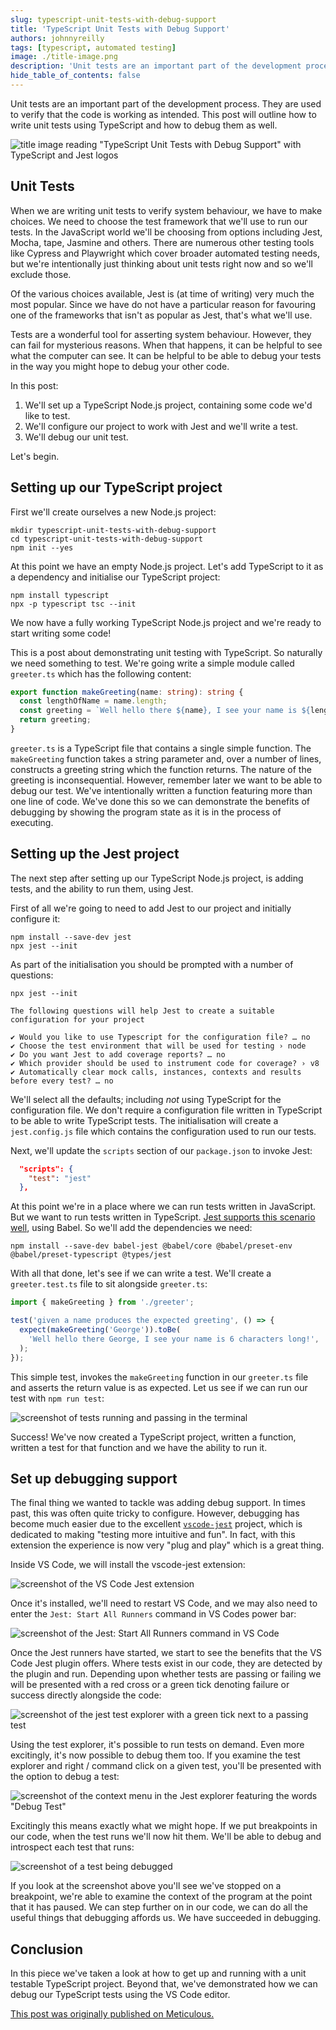 ```yaml
---
slug: typescript-unit-tests-with-debug-support
title: 'TypeScript Unit Tests with Debug Support'
authors: johnnyreilly
tags: [typescript, automated testing]
image: ./title-image.png
description: 'Unit tests are an important part of the development process. This post will outline how to write unit tests using TypeScript and how to debug them as well.'
hide_table_of_contents: false
---
```


<head>
    <link rel="canonical" href="https://meticulous.ai/blog/typescript-unit-tests-with-debugging/" />
</head>

<!--truncate-->

Unit tests are an important part of the development process. They are used to verify that the code is working as intended. This post will outline how to write unit tests using TypeScript and how to debug them as well.

![title image reading "TypeScript Unit Tests with Debug Support" with TypeScript and Jest logos](title-image.png)

## Unit Tests

When we are writing unit tests to verify system behaviour, we have to make choices. We need to choose the test framework that we'll use to run our tests. In the JavaScript world we'll be choosing from options including Jest, Mocha, tape, Jasmine and others. There are numerous other testing tools like Cypress and Playwright which cover broader automated testing needs, but we're intentionally just thinking about unit tests right now and so we'll exclude those.

Of the various choices available, Jest is (at time of writing) very much the most popular. Since we have do not have a particular reason for favouring one of the frameworks that isn't as popular as Jest, that's what we'll use.

Tests are a wonderful tool for asserting system behaviour. However, they can fail for mysterious reasons. When that happens, it can be helpful to see what the computer can see. It can be helpful to be able to debug your tests in the way you might hope to debug your other code.

In this post:

1. We'll set up a TypeScript Node.js project, containing some code we'd like to test.
2. We'll configure our project to work with Jest and we'll write a test.
3. We'll debug our unit test.

Let's begin.

## Setting up our TypeScript project

First we'll create ourselves a new Node.js project:

```shell
mkdir typescript-unit-tests-with-debug-support
cd typescript-unit-tests-with-debug-support
npm init --yes
```

At this point we have an empty Node.js project. Let's add TypeScript to it as a dependency and initialise our TypeScript project:

```shell
npm install typescript
npx -p typescript tsc --init
```

We now have a fully working TypeScript Node.js project and we're ready to start writing some code!

This is a post about demonstrating unit testing with TypeScript. So naturally we need something to test. We're going write a simple module called `greeter.ts` which has the following content:

```ts
export function makeGreeting(name: string): string {
  const lengthOfName = name.length;
  const greeting = `Well hello there ${name}, I see your name is ${lengthOfName} characters long!`;
  return greeting;
}
```

`greeter.ts` is a TypeScript file that contains a single simple function. The `makeGreeting` function takes a string parameter and, over a number of lines, constructs a greeting string which the function returns. The nature of the greeting is inconsequential. However, remember later we want to be able to debug our test. We've intentionally written a function featuring more than one line of code. We've done this so we can demonstrate the benefits of debugging by showing the program state as it is in the process of executing.

## Setting up the Jest project

The next step after setting up our TypeScript Node.js project, is adding tests, and the ability to run them, using Jest.

First of all we're going to need to add Jest to our project and initially configure it:

```shell
npm install --save-dev jest
npx jest --init
```

As part of the initialisation you should be prompted with a number of questions:

```
npx jest --init

The following questions will help Jest to create a suitable configuration for your project

✔ Would you like to use Typescript for the configuration file? … no
✔ Choose the test environment that will be used for testing › node
✔ Do you want Jest to add coverage reports? … no
✔ Which provider should be used to instrument code for coverage? › v8
✔ Automatically clear mock calls, instances, contexts and results before every test? … no
```

We'll select all the defaults; including _not_ using TypeScript for the configuration file. We don't require a configuration file written in TypeScript to be able to write TypeScript tests. The initialisation will create a `jest.config.js` file which contains the configuration used to run our tests.

Next, we'll update the `scripts` section of our `package.json` to invoke Jest:

```json
  "scripts": {
    "test": "jest"
  },
```

At this point we're in a place where we can run tests written in JavaScript. But we want to run tests written in TypeScript. [Jest supports this scenario well](https://jestjs.io/docs/getting-started#using-typescript), using Babel. So we'll add the dependencies we need:

```shell
npm install --save-dev babel-jest @babel/core @babel/preset-env @babel/preset-typescript @types/jest
```

With all that done, let's see if we can write a test. We'll create a `greeter.test.ts` file to sit alongside `greeter.ts`:

```ts
import { makeGreeting } from './greeter';

test('given a name produces the expected greeting', () => {
  expect(makeGreeting('George')).toBe(
    'Well hello there George, I see your name is 6 characters long!',
  );
});
```

This simple test, invokes the `makeGreeting` function in our `greeter.ts` file and asserts the return value is as expected. Let us see if we can run our test with `npm run test`:

![screenshot of tests running and passing in the terminal](./screenshot-of-tests-passing.png)

Success! We've now created a TypeScript project, written a function, written a test for that function and we have the ability to run it.

## Set up debugging support

The final thing we wanted to tackle was adding debug support. In times past, this was often quite tricky to configure. However, debugging has become much easier due to the excellent [`vscode-jest`](https://github.com/jest-community/vscode-jest) project, which is dedicated to making "testing more intuitive and fun". In fact, with this extension the experience is now very "plug and play" which is a great thing.

Inside VS Code, we will install the vscode-jest extension:

![screenshot of the VS Code Jest extension](./screenshot-of-vscode-jest.png)

Once it's installed, we'll need to restart VS Code, and we may also need to enter the `Jest: Start All Runners` command in VS Codes power bar:

![screenshot of the Jest: Start All Runners command in VS Code](./screenshot-jest-start-all-runners.png)

Once the Jest runners have started, we start to see the benefits that the VS Code Jest plugin offers. Where tests exist in our code, they are detected by the plugin and run. Depending upon whether tests are passing or failing we will be presented with a red cross or a green tick denoting failure or success directly alongside the code:

![screenshot of the jest test explorer with a green tick next to a passing test](./screenshot-jest-test-explorer.png)

Using the test explorer, it's possible to run tests on demand. Even more excitingly, it's now possible to debug them too. If you examine the test explorer and right / command click on a given test, you'll be presented with the option to debug a test:

![screenshot of the context menu in the Jest explorer featuring the words "Debug Test"](./screenshot-jest-test-explorer-debug-test.png)

Excitingly this means exactly what we might hope. If we put breakpoints in our code, when the test runs we'll now hit them. We'll be able to debug and introspect each test that runs:

![screenshot of a test being debugged](./screenshot-jest-debug-test.png)

If you look at the screenshot above you'll see we've stopped on a breakpoint, we're able to examine the context of the program at the point that it has paused. We can step further on in our code, we can do all the useful things that debugging affords us. We have succeeded in debugging.

## Conclusion

In this piece we've taken a look at how to get up and running with a unit testable TypeScript project. Beyond that, we've demonstrated how we can debug our TypeScript tests using the VS Code editor.

[This post was originally published on Meticulous.](https://meticulous.ai/blog/typescript-unit-tests-with-debugging/)
